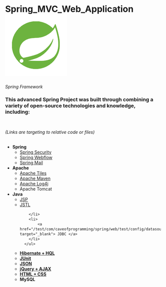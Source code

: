 # Spring_MVC_Web_Application &nbsp; &nbsp; &nbsp; &nbsp; &nbsp; <a href="https://spring.io/" target="_blank"> <img src="/spring.png"> </a>
<i>Spring Framework</i>


<h3>This advanced Spring Project was built through combining a variety of open-source technologies and knowledge, including:</h3>
<br>

<i>(Links are targeting to relative code or files)</i>
<br>
<br>
<ul>
  <li>
      <b>Spring</b>
      <ul>
        <li>
            <a target="_blank" href="/src/com/caveofprogramming/spring/web/config/security-context.xml" >Spring Security </a>
        </li>
        <li>
             <a href="/WebContent/WEB-INF/flows/contact-flow.xml" target="_blank">Spring Webflow</a>
        </li>
        <li>
            <a href="/WebContent/WEB-INF/offers-servlet.xml" target="_blank">Spring Mail </a>
        </li>
      </ul>
  </li>
  <li>
      <b>Apache</b>
      <ul>
        <li>
            <a href="/WebContent/WEB-INF/layout/default.xml" target="_blank">Apache Tiles </a> 
        </li>
        <li>
            <a href="/pom.xml" target="_blank">Apache Maven </a> 
        </li>
        <li>
            <a href="/src/log4j.properties" target="_blank">Apache Log4j</a> 
        </li>
        <li>
            Apache Tomcat
        </li>
      </ul>
  </li>
  <li>
      <b>Java</b>
      <ul>
        <li>
            <a href="/WebContent/WEB-INF/tiles/" target="_blank">JSP </a> 
        </li>
        <li>
             <a href="/WebContent/WEB-INF/tiles/header.jsp" target="_blank">JSTL </a> 
            
        </li>
        <li>
            <a href="/test/com/caveofprogramming/spring/web/test/config/datasource.xml" target="_blank"> JDBC </a>
        </li>
      </ul>
  </li>

  <li>
    <a href="/src/com/caveofprogramming/spring/web/dao/OffersDAO.java" target="_blank"> <b>Hibernate + HQL</b> </a>
  </li>
  
  <li>   
     <a href="/test/com/caveofprogramming/spring/web/test/tests/" target="_blank"> <b>JUnit</b> </a> 
  </li>
  <li>
     <a href="/src/com/caveofprogramming/spring/web/controllers/LoginController.java" target="_blank"> <b>JSON</b> </a>  
  </li>
  <li>
    <a href="/WebContent/WEB-INF/tiles/messages.jsp" target="_blank"> <b>jQuery + AJAX</b> </a>   
  </li>
  <li>
    <a href="/WebContent/resources/css/main.css" target="_blank"> <b>HTML + CSS</b> </a>   
  </li>
  <li>
      <b>MySQL</b>
  </li>
      
</ul>
</b>
